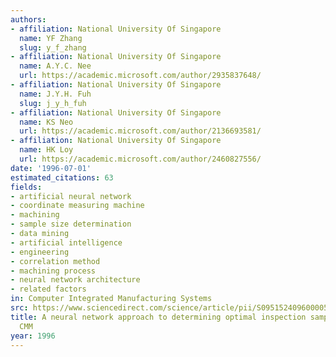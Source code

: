 ```yaml
---
authors:
- affiliation: National University Of Singapore
  name: YF Zhang
  slug: y_f_zhang
- affiliation: National University Of Singapore
  name: A.Y.C. Nee
  url: https://academic.microsoft.com/author/2935837648/
- affiliation: National University Of Singapore
  name: J.Y.H. Fuh
  slug: j_y_h_fuh
- affiliation: National University Of Singapore
  name: KS Neo
  url: https://academic.microsoft.com/author/2136693581/
- affiliation: National University Of Singapore
  name: HK Loy
  url: https://academic.microsoft.com/author/2460827556/
date: '1996-07-01'
estimated_citations: 63
fields:
- artificial neural network
- coordinate measuring machine
- machining
- sample size determination
- data mining
- artificial intelligence
- engineering
- correlation method
- machining process
- neural network architecture
- related factors
in: Computer Integrated Manufacturing Systems
src: https://www.sciencedirect.com/science/article/pii/S0951524096000055
title: A neural network approach to determining optimal inspection sampling size for
  CMM
year: 1996
---
```

